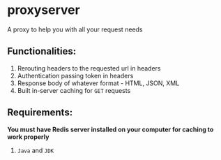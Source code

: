 # proxyserver
A proxy to help you with all your request needs

## Functionalities:
1. Rerouting headers to the requested url in headers
2. Authentication passing token in headers
3. Response body of whatever format - HTML, JSON, XML
4. Built in-server caching for `GET` requests

## Requirements:
**You must have Redis server installed on your computer for caching to work properly**
1. `Java` and `JDK`
